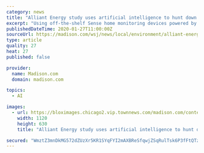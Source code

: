 ```yaml
---
category: news
title: "Alliant Energy study uses artificial intelligence to hunt down phantom power, target waste"
excerpt: "Using off-the-shelf Sense home monitoring devices powered by artificial intelligence, the Madison-based utility determined most customers can cut their overall use by 9% just by tracking down and eliminating some of this phantom load. Alliant customers in the ongoing study discovered things like an attic fan, a baby monitor that fell behind a ..."
publishedDateTime: 2020-01-27T11:00:00Z
sourceUrl: https://madison.com/wsj/news/local/environment/alliant-energy-study-uses-artificial-intelligence-to-hunt-down-phantom/article_ade50d09-0c36-5015-a5b7-a56fc92e2132.html
type: article
quality: 27
heat: 27
published: false

provider:
  name: Madison.com
  domain: madison.com

topics:
  - AI

images:
  - url: https://bloximages.chicago2.vip.townnews.com/madison.com/content/tncms/assets/v3/editorial/a/10/a10427f8-4170-5714-9e49-5a7fc9227c5a/5e2e11c908a40.image.jpg?crop=1757%2C988%2C0%2C95&resize=1120%2C630&order=crop%2Cresize
    width: 1120
    height: 630
    title: "Alliant Energy study uses artificial intelligence to hunt down phantom power, target waste"

secured: "WmztZ3mnDkMG572dZUzXr5KR1SYqFYI2mAXBReSfqwjZSqRulTsk6P3fFtQTzTdJHn1VLA/Z6bZgduFsrYB9NZ9DaShiZkIxqhFKkRGlBN4c8uGvwLHUngYxrW1oZWqycyrVMJaoBl/EBQ16+Td3ufsB+kZDxTZy2sUzqUjO3X9OTxYneDT8vXaIAPeZlJ6i7FDFrwzFqjG7y+x0/T2G0/0fV2Km+QTRoBBzJHhZAgVy+FyeVF2Iwe9oe+WUr9oPJd8i3qkEHWi1xCrjb80PMZ5Tc5Lo3sYBLK0S5j8eXy1yAOYFP8dhHINV/ZuIUnmD;lJLEFGwE3olE6wHbqo0q9g=="
---
```


